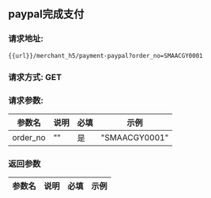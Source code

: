 ## paypal完成支付
### 请求地址:
```
{{url}}/merchant_h5/payment-paypal?order_no=SMAACGY0001
```
### 请求方式: GET  
### 请求参数:  

|参数名|说明|必填|示例|  
 |---|---|---|---|  
|order_no|""|是|"SMAACGY0001"|  
### 返回参数  

|参数名|说明|必填|示例|  
 |---|---|---|---|  
